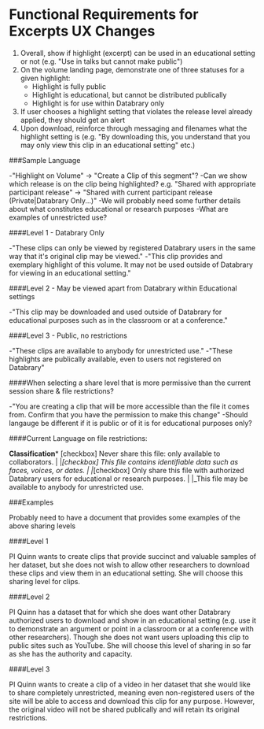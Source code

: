Functional Requirements for Excerpts UX Changes
===============================================

1. Overall, show if highlight (excerpt) can be used in an educational setting or not (e.g. "Use in talks but cannot make public")
1. On the volume landing page, demonstrate one of three statuses for a given highlight:
     - Highlight is fully public
     - Highlight is educational, but cannot be distributed publically
     - Highlight is for use within Databrary only
1. If user chooses a highlight setting that violates the release level already applied, they should get an alert
1. Upon download, reinforce through messaging and filenames what the highlight setting is (e.g. "By downloading this, you understand that you may only view this clip in an educational setting" etc.)


###Sample Language

-"Highlight on Volume" -> "Create a Clip of this segment"?
-Can we show which release is on the clip being highlighted? e.g. "Shared with appropriate participant release" -> "Shared with current participant release (Private|Databrary Only...)"
-We will probably need some further details about what constitutes educational or research purposes
-What are examples of unrestricted use?

####Level 1 - Databrary Only

-"These clips can only be viewed by registered Databrary users in the same way that it's original clip may be viewed."
-"This clip provides and exemplary highlight of this volume. It may not be used outside of Databrary for viewing in an educational setting."


####Level 2 - May be viewed apart from Databrary within Educational settings

-"This clip may be downloaded and used outside of Databrary for educational purposes such as in the classroom or at a conference."


####Level 3 - Public, no restrictions

-"These clips are available to anybody for unrestricted use."
-"These highlights are publically available, even to users not registered on Databrary"

####When selecting a share level that is more permissive than the current session share & file restrictions?

-"You are creating a clip that will be more accessible than the file it comes from. Confirm that you have the permission to make this change"
-Should langauge be different if it is public or of it is for educational purposes only?



####Current Language on file restrictions:

**Classification***
[checkbox] Never share this file: only available to collaborators.
  |
  |_[checkbox] This file contains identifiable data such as faces, voices, or dates.
    |
    |_[checkbox] Only share this file with authorized Databrary users for educational or research purposes.
      |
      |_This file may be available to anybody for unrestricted use.

###Examples

Probably need to have a document that provides some examples of the above sharing levels

####Level 1

PI Quinn wants to create clips that provide succinct and valuable samples of her dataset, but she does not wish to allow other researchers to download these clips and view them in an educational setting. She will choose this sharing level for clips.

####Level 2

PI Quinn has a dataset that for which she does want other Databrary authorized users to download and show in an educational setting (e.g. use it to demonstrate an argument or point in a classroom or at a conference with other researchers). Though she does not want users uploading this clip to public sites such as YouTube. She will choose this level of sharing in so far as she has the authority and capacity. 

####Level 3

PI Quinn wants to create a clip of a video in her dataset that she would like to share completely unrestricted, meaning even non-registered users of the site will be able to access and download this clip for any purpose. However, the original video will not be shared publically and will retain its original restrictions.  